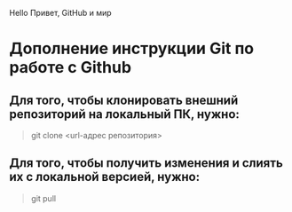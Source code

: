 Hello
Привет, GitHub и мир

# Дополнение инструкции Git по работе с Github

## Для того, чтобы клонировать внешний репозиторий на  локальный ПК, нужно:

>git clone <url-адрес репозитория>

## Для того, чтобы получить изменения и слиять их с локальной версией, нужно:

>git pull 